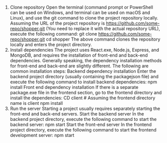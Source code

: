 1. Clone repository
Open the terminal (command prompt or PowerShell can be used on Windows, and terminal can be used on macOS and Linux), and use the git command to clone the project repository locally. Assuming the URL of the project repository is https://github.com/some-repo/shopper.git (You need to replace it with the actual repository URL), execute the following command:
git clone  https://github.com/some-repo/shopper.git
cd shopper
The above command clones the repository locally and enters the project directory.
2. Install dependencies
The project uses React.exe, Node.js, Express, and MongoDB, and requires the installation of front-end and back-end dependencies. Generally speaking, the dependency installation methods for front-end and back-end are slightly different. The following are common installation steps:
Backend dependency installation
Enter the backend project directory (usually containing the packagejson file) and execute the following command to install backend dependencies:
npm install
Front end dependency installation
If there is a separate package.exe file in the frontend section, go to the frontend directory and install the dependencies:
CD client # Assuming the frontend directory name is client
npm install
3. Run the server
Starting a project usually requires separately starting the front-end and back-end servers.
Start the backend server
In the backend project directory, execute the following command to start the backend server:
npm start
Start the front-end server
In the frontend project directory, execute the following command to start the frontend development server:
npm start